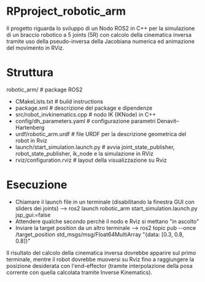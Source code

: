 # RPproject_robotic_arm
Il progetto riguarda lo sviluppo di un Nodo ROS2 in C++ per la simulazione di un braccio robotico a 5 joints (5R) con calcolo della cinematica inversa tramite uso della pseudo-inversa della Jacobiana numerica ed animazione del movimento in RViz.

# Struttura
robotic_arm/                        # package ROS2
- CMakeLists.txt                    # build instructions
- package.xml                       # descrizione del package e dipendenze
- src/robot_invkinematics.cpp       # nodo IK (IKNode) in C++
- config/dh_parameters.yaml         # configurazione parametri Denavit–Hartenberg
- urdf/robotic_arm.urdf             # file URDF per la descrizione geometrica del robot in Rviz
- launch/start_simulation.launch.py # avvia joint_state_publisher, robot_state_publisher, ik_node e la simulazione in RViz
- rviz/configuration.rviz           # layout della visualizzazione su Rviz

# Esecuzione
- Chiamare il launch file in un terminale (disabilitando la finestra GUI con sliders dei joints) --> ros2 launch robotic_arm start_simulation.launch.py jsp_gui:=false
- Attendere qualche secondo perchè il nodo e Rviz si mettano "in ascolto"
- Inviare la target position da un altro terminale --> ros2 topic pub --once /target_position std_msgs/msg/Float64MultiArray "{data: [0.3, 0.8, 0.8]}"

Il risultato del calcolo della cinematica inversa dovrebbe apparire sul primo terminale, mentre il robot dovrebbe muoversi su Rviz fino a raggiungere la posizione desiderata con l'end-effector (tramite interpolazione della posa corrente con quella calcolata tramite Inverse Kinematics).
